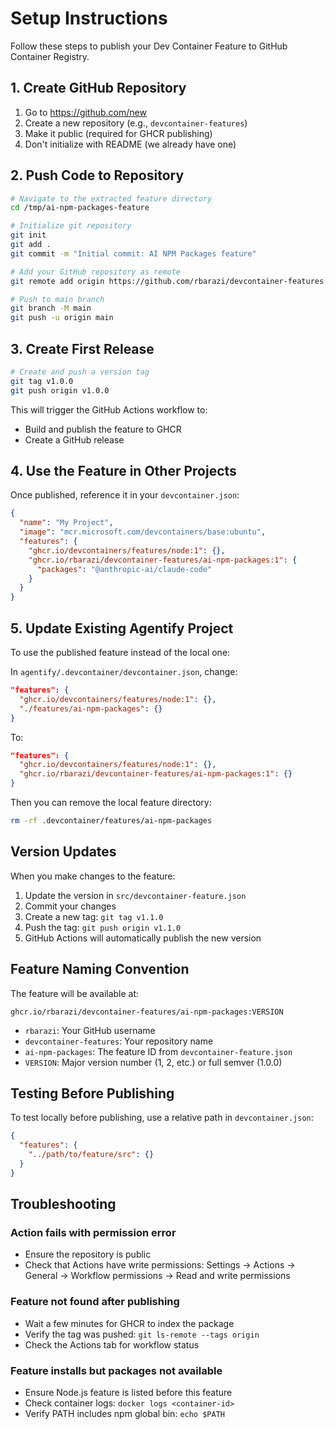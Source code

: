 # Setup Instructions

Follow these steps to publish your Dev Container Feature to GitHub Container Registry.

## 1. Create GitHub Repository

1. Go to https://github.com/new
2. Create a new repository (e.g., `devcontainer-features`)
3. Make it public (required for GHCR publishing)
4. Don't initialize with README (we already have one)

## 2. Push Code to Repository

```bash
# Navigate to the extracted feature directory
cd /tmp/ai-npm-packages-feature

# Initialize git repository
git init
git add .
git commit -m "Initial commit: AI NPM Packages feature"

# Add your GitHub repository as remote
git remote add origin https://github.com/rbarazi/devcontainer-features.git

# Push to main branch
git branch -M main
git push -u origin main
```

## 3. Create First Release

```bash
# Create and push a version tag
git tag v1.0.0
git push origin v1.0.0
```

This will trigger the GitHub Actions workflow to:
- Build and publish the feature to GHCR
- Create a GitHub release

## 4. Use the Feature in Other Projects

Once published, reference it in your `devcontainer.json`:

```json
{
  "name": "My Project",
  "image": "mcr.microsoft.com/devcontainers/base:ubuntu",
  "features": {
    "ghcr.io/devcontainers/features/node:1": {},
    "ghcr.io/rbarazi/devcontainer-features/ai-npm-packages:1": {
      "packages": "@anthropic-ai/claude-code"
    }
  }
}
```

## 5. Update Existing Agentify Project

To use the published feature instead of the local one:

In `agentify/.devcontainer/devcontainer.json`, change:

```json
"features": {
  "ghcr.io/devcontainers/features/node:1": {},
  "./features/ai-npm-packages": {}
}
```

To:

```json
"features": {
  "ghcr.io/devcontainers/features/node:1": {},
  "ghcr.io/rbarazi/devcontainer-features/ai-npm-packages:1": {}
}
```

Then you can remove the local feature directory:

```bash
rm -rf .devcontainer/features/ai-npm-packages
```

## Version Updates

When you make changes to the feature:

1. Update the version in `src/devcontainer-feature.json`
2. Commit your changes
3. Create a new tag: `git tag v1.1.0`
4. Push the tag: `git push origin v1.1.0`
5. GitHub Actions will automatically publish the new version

## Feature Naming Convention

The feature will be available at:
```
ghcr.io/rbarazi/devcontainer-features/ai-npm-packages:VERSION
```

- `rbarazi`: Your GitHub username
- `devcontainer-features`: Your repository name
- `ai-npm-packages`: The feature ID from `devcontainer-feature.json`
- `VERSION`: Major version number (1, 2, etc.) or full semver (1.0.0)

## Testing Before Publishing

To test locally before publishing, use a relative path in `devcontainer.json`:

```json
{
  "features": {
    "../path/to/feature/src": {}
  }
}
```

## Troubleshooting

### Action fails with permission error
- Ensure the repository is public
- Check that Actions have write permissions: Settings → Actions → General → Workflow permissions → Read and write permissions

### Feature not found after publishing
- Wait a few minutes for GHCR to index the package
- Verify the tag was pushed: `git ls-remote --tags origin`
- Check the Actions tab for workflow status

### Feature installs but packages not available
- Ensure Node.js feature is listed before this feature
- Check container logs: `docker logs <container-id>`
- Verify PATH includes npm global bin: `echo $PATH`
